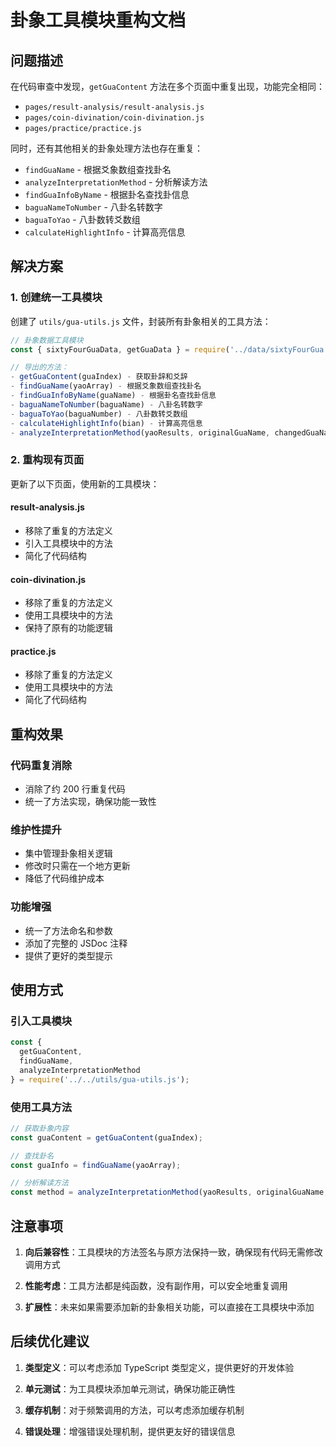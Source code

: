 # 卦象工具模块重构文档

## 问题描述

在代码审查中发现，`getGuaContent` 方法在多个页面中重复出现，功能完全相同：

- `pages/result-analysis/result-analysis.js`
- `pages/coin-divination/coin-divination.js` 
- `pages/practice/practice.js`

同时，还有其他相关的卦象处理方法也存在重复：
- `findGuaName` - 根据爻象数组查找卦名
- `analyzeInterpretationMethod` - 分析解读方法
- `findGuaInfoByName` - 根据卦名查找卦信息
- `baguaNameToNumber` - 八卦名转数字
- `baguaToYao` - 八卦数转爻数组
- `calculateHighlightInfo` - 计算高亮信息

## 解决方案

### 1. 创建统一工具模块

创建了 `utils/gua-utils.js` 文件，封装所有卦象相关的工具方法：

```javascript
// 卦象数据工具模块
const { sixtyFourGuaData, getGuaData } = require('../data/sixtyFourGua.js');

// 导出的方法：
- getGuaContent(guaIndex) - 获取卦辞和爻辞
- findGuaName(yaoArray) - 根据爻象数组查找卦名
- findGuaInfoByName(guaName) - 根据卦名查找卦信息
- baguaNameToNumber(baguaName) - 八卦名转数字
- baguaToYao(baguaNumber) - 八卦数转爻数组
- calculateHighlightInfo(bian) - 计算高亮信息
- analyzeInterpretationMethod(yaoResults, originalGuaName, changedGuaName) - 分析解读方法
```

### 2. 重构现有页面

更新了以下页面，使用新的工具模块：

#### result-analysis.js
- 移除了重复的方法定义
- 引入工具模块中的方法
- 简化了代码结构

#### coin-divination.js
- 移除了重复的方法定义
- 使用工具模块中的方法
- 保持了原有的功能逻辑

#### practice.js
- 移除了重复的方法定义
- 使用工具模块中的方法
- 简化了代码结构

## 重构效果

### 代码重复消除
- 消除了约 200 行重复代码
- 统一了方法实现，确保功能一致性

### 维护性提升
- 集中管理卦象相关逻辑
- 修改时只需在一个地方更新
- 降低了代码维护成本

### 功能增强
- 统一了方法命名和参数
- 添加了完整的 JSDoc 注释
- 提供了更好的类型提示

## 使用方式

### 引入工具模块
```javascript
const { 
  getGuaContent, 
  findGuaName, 
  analyzeInterpretationMethod 
} = require('../../utils/gua-utils.js');
```

### 使用工具方法
```javascript
// 获取卦象内容
const guaContent = getGuaContent(guaIndex);

// 查找卦名
const guaInfo = findGuaName(yaoArray);

// 分析解读方法
const method = analyzeInterpretationMethod(yaoResults, originalGuaName, changedGuaName);
```

## 注意事项

1. **向后兼容性**：工具模块的方法签名与原方法保持一致，确保现有代码无需修改调用方式

2. **性能考虑**：工具方法都是纯函数，没有副作用，可以安全地重复调用

3. **扩展性**：未来如果需要添加新的卦象相关功能，可以直接在工具模块中添加

## 后续优化建议

1. **类型定义**：可以考虑添加 TypeScript 类型定义，提供更好的开发体验

2. **单元测试**：为工具模块添加单元测试，确保功能正确性

3. **缓存机制**：对于频繁调用的方法，可以考虑添加缓存机制

4. **错误处理**：增强错误处理机制，提供更友好的错误信息 